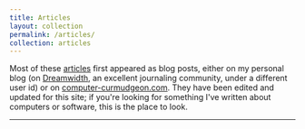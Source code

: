 ```yaml
---
title: Articles
layout: collection
permalink: /articles/
collection: articles
---
```


Most of these [articles](/articles) first appeared as blog posts, either on my
personal blog (on [Dreamwidth](https://dreamwidth.org/), an excellent
journaling community, under a different user id) or on
[computer-curmudgeon.com](https://computer-curmudgeon.com).  They have been
edited and updated for this site; if you're looking for something I've written
about computers or software, this is the place to look.

----

&nbsp;
